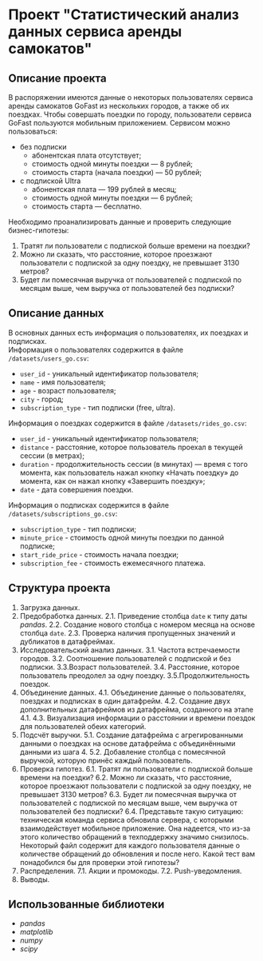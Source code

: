 # Проект "Статистический анализ данных сервиса аренды самокатов"

## Описание проекта
В распоряжении имеются данные о некоторых пользователях сервиса аренды самокатов GoFast из нескольких городов, а также об их поездках. 
Чтобы совершать поездки по городу, пользователи сервиса GoFast пользуются мобильным приложением. Сервисом можно пользоваться:
- без подписки
    - абонентская плата отсутствует;
    - стоимость одной минуты поездки — 8 рублей;
    - стоимость старта (начала поездки) — 50 рублей;
- с подпиской Ultra
    - абонентская плата — 199 рублей в месяц;
    - стоимость одной минуты поездки — 6 рублей;
    - стоимость старта — бесплатно.

Необходимо проанализировать данные и проверить следующие бизнес-гипотезы:
1. Тратят ли пользователи с подпиской больше времени на поездки?
2. Можно ли сказать, что расстояние, которое проезжают пользователи с подпиской за одну поездку, не превышает 3130 метров?
3. Будет ли помесячная выручка от пользователей с подпиской по месяцам выше, чем выручка от пользователей без подписки?

## Описание данных
В основных данных есть информация о пользователях, их поездках и подписках.<br>
Информация о пользователях содержится в файле `/datasets/users_go.csv`:
- `user_id` - уникальный идентификатор пользователя;
- `name` - имя пользователя;
- `age` - возраст пользователя;
- `city` - город;
- `subscription_type` - тип подписки (free, ultra).

Информация о поездках содержится в файле `/datasets/rides_go.csv`:
- `user_id` - уникальный идентификатор пользователя;
- `distance` - расстояние, которое пользователь проехал в текущей сессии (в метрах);
- `duration` - продолжительность сессии (в минутах) — время с того момента, как пользователь нажал кнопку «Начать поездку» до момента, как он нажал кнопку «Завершить поездку»;
- `date` - дата совершения поездки.

Информация о подписках содержится в файле `/datasets/subscriptions_go.csv`:
- `subscription_type` - тип подписки;
- `minute_price` - стоимость одной минуты поездки по данной подписке;
- `start_ride_price` - стоимость начала поездки;
- `subscription_fee` - стоимость ежемесячного платежа.

## Структура проекта
1. Загрузка данных.
2. Предобработка данных.
 2.1. Приведение столбца `date` к типу даты *pandas*.
 2.2. Создание нового столбца с номером месяца на основе столбца `date`.
 2.3. Проверка наличия пропущенных значений и дубликатов в датафреймах.
3. Исследовательский анализ данных.
 3.1. Частота встречаемости городов.
 3.2. Соотношение пользователей с подпиской и без подписки.
 3.3.Возраст пользователей.
 3.4. Расстояние, которое пользователь преодолел за одну поездку.
 3.5.Продолжительность поездок.
4. Объединение данных.
 4.1. Объединение данные о пользователях, поездках и подписках в один датафрейм.
 4.2. Создание двух дополнительных датафреймов из датафрейма, созданного на этапе 4.1.
 4.3. Визуализация информации о расстоянии и времени поездок для пользователей обеих категорий.
5. Подсчёт выручки.
 5.1. Создание датафрейма с агрегированными данными о поездках на основе датафрейма с объединёнными данными из шага 4.
 5.2. Добавление столбца с помесячной выручкой, которую принёс каждый пользователь.
6. Проверка гипотез.
 6.1. Тратят ли пользователи с подпиской больше времени на поездки?
 6.2. Можно ли сказать, что расстояние, которое проезжают пользователи с подпиской за одну поездку, не превышает 3130 метров?
 6.3. Будет ли помесячная выручка от пользователей с подпиской по месяцам выше, чем выручка от пользователей без подписки?
 6.4. Представьте такую ситуацию: техническая команда сервиса обновила сервера, с которыми взаимодействует мобильное приложение. Она надеется, что из-за этого количество обращений в техподдержку значимо снизилось. Некоторый файл содержит для каждого пользователя данные о количестве обращений до обновления и после него. Какой тест вам понадобился бы для проверки этой гипотезы?
7. Распределения.
 7.1. Акции и промокоды.
 7.2. Push-уведомления.
8. Выводы.

## Использованные библиотеки
- *pandas*
- *matplotlib*
- *numpy*
- *scipy*